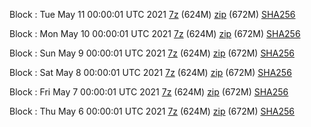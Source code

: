 Block : Tue May 11 00:00:01 UTC 2021 [7z](https://transfer.sh/121l6j/bootstrap.dat.20210511.7z) (624M) [zip](https://transfer.sh/138EFc/bootstrap.dat.20210511.zip) (672M) [SHA256](https://transfer.sh/7OH1f/sha256.txt)

Block : Mon May 10 00:00:01 UTC 2021 [7z](https://transfer.sh/fhD3J/bootstrap.dat.20210510.7z) (624M) [zip](https://transfer.sh/NlR8H/bootstrap.dat.20210510.zip) (672M) [SHA256](https://transfer.sh/7XDZT/sha256.txt)

Block : Sun May  9 00:00:01 UTC 2021 [7z](https://transfer.sh/UC90V/bootstrap.dat.20210509.7z) (624M) [zip](https://transfer.sh/Ypv7l/bootstrap.dat.20210509.zip) (672M) [SHA256](https://transfer.sh/cMbS3/sha256.txt)

Block : Sat May  8 00:00:01 UTC 2021 [7z](https://transfer.sh/LaccM/bootstrap.dat.20210508.7z) (624M) [zip](https://transfer.sh/uKm5G/bootstrap.dat.20210508.zip) (672M) [SHA256](https://transfer.sh/WEYpP/sha256.txt)

Block : Fri May  7 00:00:01 UTC 2021 [7z](https://transfer.sh/MdMZt/bootstrap.dat.20210507.7z) (624M) [zip](https://transfer.sh/Pb4ki/bootstrap.dat.20210507.zip) (672M) [SHA256](https://transfer.sh/4QH0a/sha256.txt)

Block : Thu May  6 00:00:01 UTC 2021 [7z](https://transfer.sh/dkLp9/bootstrap.dat.20210506.7z) (624M) [zip](https://transfer.sh/XAwSX/bootstrap.dat.20210506.zip) (672M) [SHA256](https://transfer.sh/nQury/sha256.txt)
